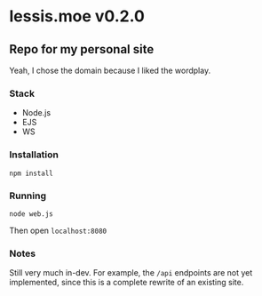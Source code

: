 # lessis.moe v0.2.0
## Repo for my personal site

Yeah, I chose the domain because I liked the wordplay.

### Stack
- Node.js
- EJS
- WS

### Installation

`npm install`

### Running

`node web.js`

Then open `localhost:8080`

### Notes

Still very much in-dev. For example, the `/api` endpoints are not yet implemented, 
since this is a complete rewrite of an existing site.